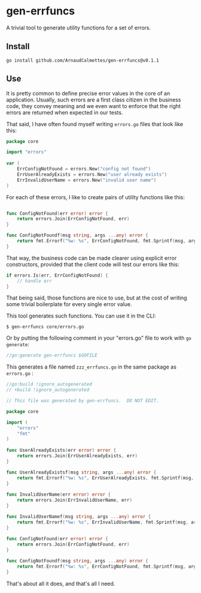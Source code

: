 # gen-errfuncs

A trivial tool to generate utility functions for a set of errors.

## Install

```
go install github.com/ArnaudCalmettes/gen-errfuncs@v0.1.1
```

## Use

It is pretty common to define precise error values in the core of an application.
Usually, such errors are a first class citizen in the business code, they convey meaning and
we even want to enforce that the right errors are returned when expected in our tests.

That said, I have often found myself writing `errors.go` files that look like this:

```go
package core

import "errors"
    
var (
    ErrConfigNotFound = errors.New("config not found")
    ErrUserAlreadyExists = errors.New("user already exists")
    ErrInvalidUserName = errors.New("invalid user name")
)
```

For each of these errors, I like to create pairs of utility functions like this:

```go

func ConfigNotFound(err error) error {
    return errors.Join(ErrConfigNotFound, err)
}

func ConfigNotFoundf(msg string, args ...any) error {
    return fmt.Errorf("%w: %s", ErrConfigNotFound, fmt.Sprintf(msg, args...))
}
```

That way, the business code can be made clearer using explicit error constructors, 
provided that the client code will test our errors like this:

```go
if errors.Is(err, ErrConfigNotFound) {
    // handle err
}

```

That being said, those functions are nice to use, but at the cost of writing some 
trivial boilerplate for every single error value.

This tool generates such functions. You can use it in the CLI:

```
$ gen-errfuncs core/errors.go
```

Or by putting the following comment in your "errors.go" file to work with `go generate`:

```go
//go:generate gen-errfuncs $GOFILE
```

This generates a file named `zzz_errfuncs.go` in the same package as `errors.go` : 

```go
//go:build !ignore_autogenerated 
// +build !ignore_autogenerated

// This file was generated by gen-errfuncs.  DO NOT EDIT.

package core

import (
	"errors"
	"fmt"
)
 
func UserAlreadyExists(err error) error {
	return errors.Join(ErrUserAlreadyExists, err)
}

func UserAlreadyExistsf(msg string, args ...any) error {
	return fmt.Errorf("%w: %s", ErrUserAlreadyExists, fmt.Sprintf(msg, args...))
}
 
func InvalidUserName(err error) error {
	return errors.Join(ErrInvalidUserName, err)
}

func InvalidUserNamef(msg string, args ...any) error {
	return fmt.Errorf("%w: %s", ErrInvalidUserName, fmt.Sprintf(msg, args...))
}
 
func ConfigNotFound(err error) error {
	return errors.Join(ErrConfigNotFound, err)
}

func ConfigNotFoundf(msg string, args ...any) error {
	return fmt.Errorf("%w: %s", ErrConfigNotFound, fmt.Sprintf(msg, args...))
}
```

That's about all it does, and that's all I need.
